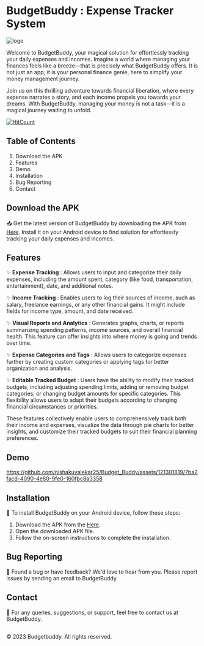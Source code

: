 # BudgetBuddy : Expense Tracker System

![logo](https://github.com/nishakuvalekar25/Budget_Buddy/assets/121301819/b792c106-236e-4efa-9a9e-67956b4f0353)


Welcome to BudgetBuddy, your magical solution for effortlessly tracking your daily expenses and incomes. Imagine a world where managing your finances feels like a breeze—that is precisely what BudgetBuddy offers. It is not just an app; it is your personal finance genie, here to simplify your money management journey. 

Join us on this thrilling adventure towards financial liberation, where every expense narrates a story, and each income propels you towards your dreams. With BudgetBuddy, managing your money is not a task—it is a magical journey waiting to unfold.

[![HitCount](https://hits.dwyl.com/nishakuvalekar25/Budget_Buddy.svg?style=flat&show=unique)](http://hits.dwyl.com/nishakuvalekar25/Budget_Buddy)

## Table of Contents
1. Download the APK
2. Features
3. Demo
4. Installation
5. Bug Reporting
6. Contact
   
## Download the APK
📥 Get the latest version of BudgetBuddy by downloading the APK from [Here](https://drive.google.com/file/d/1kNF7LLhK-znKRhCKDCnOM7dxsvFaVSKs/view?usp=sharing). Install it on your Android device to find solution for effortlessly tracking your daily expenses and incomes.

## Features
✨ **Expense Tracking** : Allows users to input and categorize their daily expenses, including the amount spent, category (like food, transportation, entertainment), date, and additional notes.

✨ **Income Tracking** : Enables users to log their sources of income, such as salary, freelance earnings, or any other financial gains. It might include fields for income type, amount, and date received.

✨ **Visual Reports and Analytics** : Generates graphs, charts, or reports summarizing spending patterns, income sources, and overall financial health. This feature can offer insights into where money is going and trends over time.

✨ **Expense Categories and Tags** : Allows users to categorize expenses further by creating custom categories or applying tags for better organization and analysis.

✨ **Editable Tracked Budget** : Users have the ability to modify their tracked budgets, including adjusting spending limits, adding or removing budget categories, or changing budget amounts for specific categories. This flexibility allows users to adapt their budgets according to changing financial circumstances or priorities.

These features collectively enable users to comprehensively track both their income and expenses, visualize the data through pie charts for better insights, and customize their tracked budgets to suit their financial planning preferences.

## Demo

https://github.com/nishakuvalekar25/Budget_Buddy/assets/121301819/7ba2facd-4090-4e80-9fe0-160fbc8a3358

## Installation 
📲 To install BudgetBuddy on your Android device, follow these steps:

1. Download the APK from the [Here](https://drive.google.com/file/d/1kNF7LLhK-znKRhCKDCnOM7dxsvFaVSKs/view?usp=sharing).
2. Open the downloaded APK file.
3. Follow the on-screen instructions to complete the installation.

## Bug Reporting
🐞 Found a bug or have feedback? We'd love to hear from you. Please report issues by sending an email to BudgetBuddy.

  
## Contact
📧 For any queries, suggestions, or support, feel free to contact us at BudgetBuddy.

##
© 2023 Budgetbuddy. All rights reserved.
